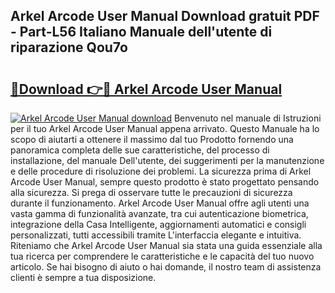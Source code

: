 ## Arkel Arcode User Manual Download gratuit PDF - Part-L56 Italiano Manuale dell'utente di riparazione Qou7o

# <h2><a href="http://dfarnp.blite.top/?on=Arkel+Arcode+User+Manual">🔗Download 👉🔴 Arkel Arcode User Manual</a></h2>

[![Arkel Arcode User Manual download](https://i.imgur.com/lujVjoI.png)](http://dfarnp.blite.top/?on=Arkel+Arcode+User+Manual)
Benvenuto nel manuale di Istruzioni per il tuo Arkel Arcode User Manual appena arrivato. Questo Manuale ha lo scopo di aiutarti a ottenere il massimo dal tuo Prodotto fornendo una panoramica completa delle sue caratteristiche, del processo di installazione, del manuale Dell'utente, dei suggerimenti per la manutenzione e delle procedure di risoluzione dei problemi. La sicurezza prima di Arkel Arcode User Manual, sempre questo prodotto è stato progettato pensando alla sicurezza. Si prega di osservare tutte le precauzioni di sicurezza durante il funzionamento. Arkel Arcode User Manual offre agli utenti una vasta gamma di funzionalità avanzate, tra cui autenticazione biometrica, integrazione della Casa Intelligente, aggiornamenti automatici e consigli personalizzati, tutti accessibili tramite L'interfaccia elegante e intuitiva. Riteniamo che Arkel Arcode User Manual sia stata una guida essenziale alla tua ricerca per comprendere le caratteristiche e le capacità del tuo nuovo articolo. Se hai bisogno di aiuto o hai domande, il nostro team di assistenza clienti è sempre a tua disposizione.
